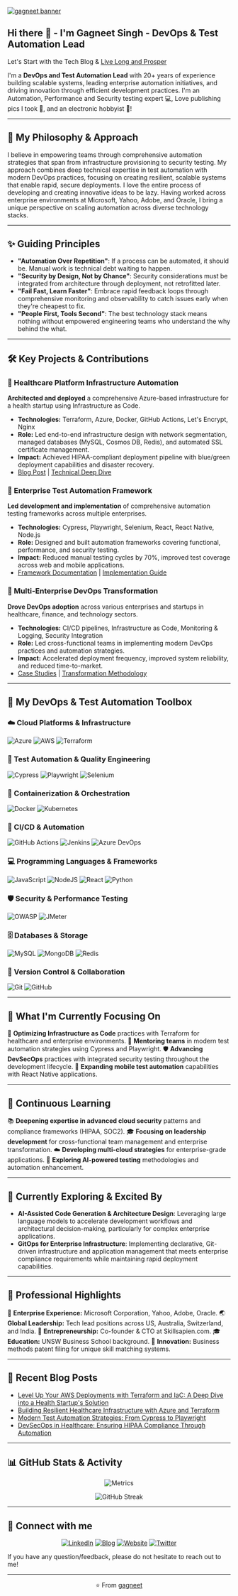 <a href="http://gagneet.com/" target="_blank" rel="noreferrer"><img src="https://user-images.githubusercontent.com/203433/139530832-4c172386-ec46-4ccd-be70-f5e5056d3405.jpg" alt="gagneet banner"></a>

## Hi there 👋 - I'm Gagneet Singh - DevOps & Test Automation Lead

Let's Start with the Tech Blog & [Live Long and Prosper](http://gagneet.com/)

I'm a **DevOps and Test Automation Lead** with 20+ years of experience building scalable systems, leading enterprise automation initiatives, and driving innovation through efficient development practices. I'm an Automation, Performance and Security testing expert 💻, Love publishing pics I took 📸, and an electronic hobbyist 🎨!

---

## 🚀 My Philosophy & Approach

I believe in empowering teams through comprehensive automation strategies that span from infrastructure provisioning to security testing. My approach combines deep technical expertise in test automation with modern DevOps practices, focusing on creating resilient, scalable systems that enable rapid, secure deployments. I love the entire process of developing and creating innovative ideas to be lazy. Having worked across enterprise environments at Microsoft, Yahoo, Adobe, and Oracle, I bring a unique perspective on scaling automation across diverse technology stacks.

---

## ✨ Guiding Principles

- **"Automation Over Repetition"**: If a process can be automated, it should be. Manual work is technical debt waiting to happen.
- **"Security by Design, Not by Chance"**: Security considerations must be integrated from architecture through deployment, not retrofitted later.
- **"Fail Fast, Learn Faster"**: Embrace rapid feedback loops through comprehensive monitoring and observability to catch issues early when they're cheapest to fix.
- **"People First, Tools Second"**: The best technology stack means nothing without empowered engineering teams who understand the why behind the what.

---

## 🛠️ Key Projects & Contributions

### 🏥 Healthcare Platform Infrastructure Automation
**Architected and deployed** a comprehensive Azure-based infrastructure for a health startup using Infrastructure as Code.
- **Technologies:** Terraform, Azure, Docker, GitHub Actions, Let's Encrypt, Nginx
- **Role:** Led end-to-end infrastructure design with network segmentation, managed databases (MySQL, Cosmos DB, Redis), and automated SSL certificate management.
- **Impact:** Achieved HIPAA-compliant deployment pipeline with blue/green deployment capabilities and disaster recovery.
- [Blog Post](https://thoughtsatwork.wordpress.com) | [Technical Deep Dive](#project-healthcare-deep-dive)

### 🔧 Enterprise Test Automation Framework
**Led development and implementation** of comprehensive automation testing frameworks across multiple enterprises.
- **Technologies:** Cypress, Playwright, Selenium, React, React Native, Node.js
- **Role:** Designed and built automation frameworks covering functional, performance, and security testing.
- **Impact:** Reduced manual testing cycles by 70%, improved test coverage across web and mobile applications.
- [Framework Documentation](#project-test-framework-docs) | [Implementation Guide](#project-test-framework-guide)

### 🚀 Multi-Enterprise DevOps Transformation
**Drove DevOps adoption** across various enterprises and startups in healthcare, finance, and technology sectors.
- **Technologies:** CI/CD pipelines, Infrastructure as Code, Monitoring & Logging, Security Integration
- **Role:** Led cross-functional teams in implementing modern DevOps practices and automation strategies.
- **Impact:** Accelerated deployment frequency, improved system reliability, and reduced time-to-market.
- [Case Studies](#project-devops-case-studies) | [Transformation Methodology](#project-devops-methodology)

---

## 🧰 My DevOps & Test Automation Toolbox

### ☁️ Cloud Platforms & Infrastructure
![Azure](https://img.shields.io/badge/azure-%230072C6.svg?style=for-the-badge&logo=microsoftazure&logoColor=white)
![AWS](https://img.shields.io/badge/AWS-%23FF9900.svg?style=for-the-badge&logo=amazon-aws&logoColor=white)
![Terraform](https://img.shields.io/badge/terraform-%235835CC.svg?style=for-the-badge&logo=terraform&logoColor=white)

### 🧪 Test Automation & Quality Engineering
![Cypress](https://img.shields.io/badge/Cypress-17202C?style=for-the-badge&logo=cypress&logoColor=white)
![Playwright](https://img.shields.io/badge/Playwright-2EAD33?style=for-the-badge&logo=playwright&logoColor=white)
![Selenium](https://img.shields.io/badge/Selenium-43B02A?style=for-the-badge&logo=selenium&logoColor=white)

### 🐳 Containerization & Orchestration
![Docker](https://img.shields.io/badge/docker-%230db7ed.svg?style=for-the-badge&logo=docker&logoColor=white)
![Kubernetes](https://img.shields.io/badge/kubernetes-%23326ce5.svg?style=for-the-badge&logo=kubernetes&logoColor=white)

### 🔄 CI/CD & Automation
![GitHub Actions](https://img.shields.io/badge/github%20actions-%232671E5.svg?style=for-the-badge&logo=githubactions&logoColor=white)
![Jenkins](https://img.shields.io/badge/jenkins-%232C5263.svg?style=for-the-badge&logo=jenkins&logoColor=white)
![Azure DevOps](https://img.shields.io/badge/Azure%20DevOps-0078D7?style=for-the-badge&logo=azure-devops&logoColor=white)

### 💻 Programming Languages & Frameworks
![JavaScript](https://img.shields.io/badge/javascript-%23323330.svg?style=for-the-badge&logo=javascript&logoColor=%23F7DF1E)
![NodeJS](https://img.shields.io/badge/node.js-6DA55F?style=for-the-badge&logo=node.js&logoColor=white)
![React](https://img.shields.io/badge/react-%2320232a.svg?style=for-the-badge&logo=react&logoColor=%2361DAFB)
![Python](https://img.shields.io/badge/python-3670A0?style=for-the-badge&logo=python&logoColor=ffdd54)

### 🛡️ Security & Performance Testing
![OWASP](https://img.shields.io/badge/OWASP-000000?style=for-the-badge&logo=owasp&logoColor=white)
![JMeter](https://img.shields.io/badge/Apache%20JMeter-D22128?style=for-the-badge&logo=apache-jmeter&logoColor=white)

### 🗄️ Databases & Storage
![MySQL](https://img.shields.io/badge/mysql-%2300f.svg?style=for-the-badge&logo=mysql&logoColor=white)
![MongoDB](https://img.shields.io/badge/MongoDB-%234ea94b.svg?style=for-the-badge&logo=mongodb&logoColor=white)
![Redis](https://img.shields.io/badge/redis-%23DD0031.svg?style=for-the-badge&logo=redis&logoColor=white)

### 🔧 Version Control & Collaboration
![Git](https://img.shields.io/badge/git-%23F05033.svg?style=for-the-badge&logo=git&logoColor=white)
![GitHub](https://img.shields.io/badge/github-%23121011.svg?style=for-the-badge&logo=github&logoColor=white)

---

## 🎯 What I'm Currently Focusing On

🔧 **Optimizing Infrastructure as Code** practices with Terraform for healthcare and enterprise environments.
👥 **Mentoring teams** in modern test automation strategies using Cypress and Playwright.
🛡️ **Advancing DevSecOps** practices with integrated security testing throughout the development lifecycle.
📱 **Expanding mobile test automation** capabilities with React Native applications.

---

## 🌱 Continuous Learning

📚 **Deepening expertise in advanced cloud security** patterns and compliance frameworks (HIPAA, SOC2).
🎓 **Focusing on leadership development** for cross-functional team management and enterprise transformation.
☁️ **Developing multi-cloud strategies** for enterprise-grade applications.
🤖 **Exploring AI-powered testing** methodologies and automation enhancement.

---

## 🔬 Currently Exploring & Excited By

- **AI-Assisted Code Generation & Architecture Design**: Leveraging large language models to accelerate development workflows and architectural decision-making, particularly for complex enterprise applications.
- **GitOps for Enterprise Infrastructure**: Implementing declarative, Git-driven infrastructure and application management that meets enterprise compliance requirements while maintaining rapid deployment capabilities.

---

## 🌟 Professional Highlights

🏢 **Enterprise Experience:** Microsoft Corporation, Yahoo, Adobe, Oracle.
🌏 **Global Leadership:** Tech lead positions across US, Australia, Switzerland, and India.
🚀 **Entrepreneurship:** Co-founder & CTO at Skillsapien.com.
🎓 **Education:** UNSW Business School background.
📄 **Innovation:** Business methods patent filing for unique skill matching systems.

---

## 📝 Recent Blog Posts

<!-- BLOG-POST-LIST:START -->
- [Level Up Your AWS Deployments with Terraform and IaC: A Deep Dive into a Health Startup's Solution](https://thoughtsatwork.wordpress.com)
- [Building Resilient Healthcare Infrastructure with Azure and Terraform](#blog-resilient-healthcare-infra)
- [Modern Test Automation Strategies: From Cypress to Playwright](#blog-modern-test-automation)
- [DevSecOps in Healthcare: Ensuring HIPAA Compliance Through Automation](#blog-devsecops-hipaa)
<!-- BLOG-POST-LIST:END -->

---

## 📊 GitHub Stats & Activity

<div align="center">

![Metrics](https://metrics.lecoq.io/gagneet?template=classic&base=header%2C%20activity%2C%20community%2C%20repositories%2C%20metadata&base.indepth=false&base.hireable=false&base.skip=false&config.timezone=Australia%2FSydney)

![GitHub Streak](https://github-readme-streak-stats.herokuapp.com/?user=gagneet&theme=radical&hide_border=true)

</div>

<!--
The standard GitHub contributions graph will be displayed by GitHub on the profile page below this README.
The Vercel activity graph was removed to reduce clutter and avoid redundancy.
The GitHub Stats (Main Card) and Top Languages card were removed as metrics.lecoq.io provides a comprehensive overview.
-->
<p align="center">
  <!-- Intentionally left blank or can add a different single, high-impact visual later if desired -->
</p>

</p>

---

## 🤝 Connect with me

<p align="center">
  <a href="https://www.linkedin.com/in/gagneet/"><img src="https://img.shields.io/badge/LinkedIn-%230077B5.svg?style=for-the-badge&logo=linkedin&logoColor=white" alt="LinkedIn"/></a>
  <a href="https://thoughtsatwork.wordpress.com"><img src="https://img.shields.io/badge/WordPress-21759B?style=for-the-badge&logo=wordpress&logoColor=white" alt="Blog"/></a>
  <a href="http://gagneet.com/"><img src="https://img.shields.io/badge/Website-FF5722?style=for-the-badge&logo=google-chrome&logoColor=white" alt="Website"/></a>
  <a href="https://twitter.com/gagneet"><img src="https://img.shields.io/badge/Twitter-%231DA1F2.svg?style=for-the-badge&logo=Twitter&logoColor=white" alt="Twitter"/></a>
</p>

If you have any question/feedback, please do not hesitate to reach out to me!

---
<p align="center">
  ⭐️ From <a href="https://github.com/gagneet">gagneet</a>
</p>

<!--
Internal Links for Projects (Can be expanded later into separate files or detailed sections)
<a name="project-healthcare-deep-dive"></a>
### Project Deep Dive: Healthcare Platform Infrastructure (Placeholder)
More details about the architecture, challenges, and solutions...

<a name="project-test-framework-docs"></a>
### Framework Docs: Enterprise Test Automation (Placeholder)
Detailed documentation about the framework components...

<a name="project-test-framework-guide"></a>
### Implementation Guide: Enterprise Test Automation (Placeholder)
Steps and best practices for implementing the framework...

<a name="project-devops-case-studies"></a>
### Case Studies: Multi-Enterprise DevOps Transformation (Placeholder)
Examples of DevOps transformation projects...

<a name="project-devops-methodology"></a>
### Methodology: DevOps Transformation (Placeholder)
Our approach to driving DevOps adoption...

Internal Links for Blog Posts (If not external)
<a name="blog-resilient-healthcare-infra"></a>
### Blog: Resilient Healthcare Infrastructure (Placeholder)
Content for this blog post...

<a name="blog-modern-test-automation"></a>
### Blog: Modern Test Automation Strategies (Placeholder)
Content for this blog post...

<a name="blog-devsecops-hipaa"></a>
### Blog: DevSecOps in Healthcare (Placeholder)
Content for this blog post...
-->
